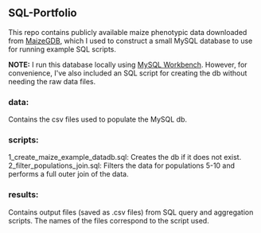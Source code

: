 ## SQL-Portfolio

This repo contains publicly available maize phenotypic data downloaded from [MaizeGDB](https://download.maizegdb.org/Maize_Domestication_Traits/), which I used to construct a small MySQL database to use for running example SQL scripts.

**NOTE:** I run this database locally using [MySQL Workbench](https://www.mysql.com/products/workbench/). However, for convenience, I've also included an SQL script for creating the db without needing the raw data files.

### data:
Contains the csv files used to populate the MySQL db.

### scripts:
1_create_maize_example_datadb.sql: Creates the db if it does not exist.
2_filter_populations_join.sql: Filters the data for populations 5-10 and performs a full outer join of the data.

### results:
Contains output files (saved as .csv files) from SQL query and aggregation scripts. The names of the files correspond to the script used.
